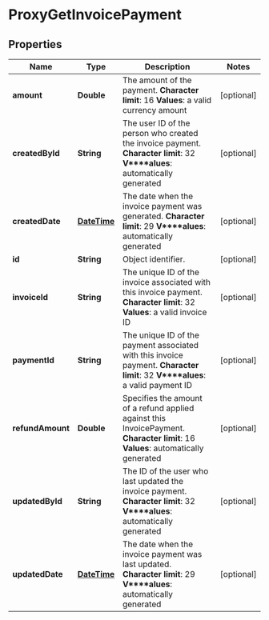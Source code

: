 
# ProxyGetInvoicePayment

## Properties
Name | Type | Description | Notes
------------ | ------------- | ------------- | -------------
**amount** | **Double** |  The amount of the payment. **Character limit**: 16 **Values**: a valid currency amount  |  [optional]
**createdById** | **String** |  The user ID of the person who created the invoice payment. **Character limit**: 32 **V****alues**: automatically generated  |  [optional]
**createdDate** | [**DateTime**](DateTime.md) |  The date when the invoice payment was generated. **Character limit**: 29 **V****alues**: automatically generated  |  [optional]
**id** | **String** | Object identifier. |  [optional]
**invoiceId** | **String** |  The unique ID of the invoice associated with this invoice payment. **Character limit**: 32 **Values**: a valid invoice ID  |  [optional]
**paymentId** | **String** |  The unique ID of the payment associated with this invoice payment. **Character limit**: 32 **V****alues**: a valid payment ID  |  [optional]
**refundAmount** | **Double** | Specifies the amount of a refund applied against this InvoicePayment. **Character limit**: 16 **Values**: automatically generated  |  [optional]
**updatedById** | **String** |  The ID of the user who last updated the invoice payment. **Character limit**: 32 **V****alues**: automatically generated  |  [optional]
**updatedDate** | [**DateTime**](DateTime.md) |  The date when the invoice payment was last updated. **Character limit**: 29 **V****alues**: automatically generated  |  [optional]



